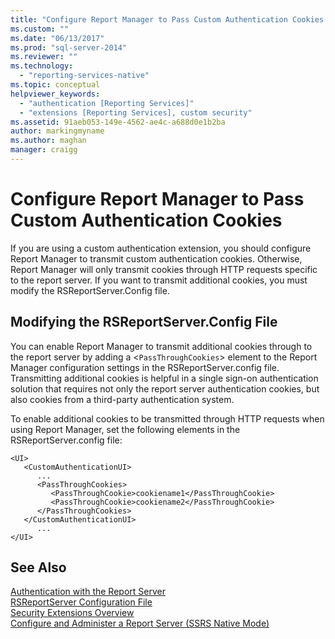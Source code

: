 ```yaml
---
title: "Configure Report Manager to Pass Custom Authentication Cookies | Microsoft Docs"
ms.custom: ""
ms.date: "06/13/2017"
ms.prod: "sql-server-2014"
ms.reviewer: ""
ms.technology: 
  - "reporting-services-native"
ms.topic: conceptual
helpviewer_keywords: 
  - "authentication [Reporting Services]"
  - "extensions [Reporting Services], custom security"
ms.assetid: 91aeb053-149e-4562-ae4c-a688d0e1b2ba
author: markingmyname
ms.author: maghan
manager: craigg
---
```

# Configure Report Manager to Pass Custom Authentication Cookies
  If you are using a custom authentication extension, you should configure Report Manager to transmit custom authentication cookies. Otherwise, Report Manager will only transmit cookies through HTTP requests specific to the report server. If you want to transmit additional cookies, you must modify the RSReportServer.Config file.  
  
## Modifying the RSReportServer.Config File  
 You can enable Report Manager to transmit additional cookies through to the report server by adding a <`PassThroughCookies`> element to the Report Manager configuration settings in the RSReportServer.config file. Transmitting additional cookies is helpful in a single sign-on authentication solution that requires not only the report server authentication cookies, but also cookies from a third-party authentication system.  
  
 To enable additional cookies to be transmitted through HTTP requests when using Report Manager, set the following elements in the RSReportServer.config file:  
  
```  
<UI>  
   <CustomAuthenticationUI>  
      ...  
      <PassThroughCookies>  
         <PassThroughCookie>cookiename1</PassThroughCookie>  
         <PassThroughCookie>cookiename2</PassThroughCookie>  
      </PassThroughCookies>  
   </CustomAuthenticationUI>  
      ...  
</UI>  
```  
  
## See Also  
 [Authentication with the Report Server](authentication-with-the-report-server.md)   
 [RSReportServer Configuration File](../report-server/rsreportserver-config-configuration-file.md)   
 [Security Extensions Overview](../extensions/security-extension/security-extensions-overview.md)   
 [Configure and Administer a Report Server &#40;SSRS Native Mode&#41;](../report-server/configure-and-administer-a-report-server-ssrs-native-mode.md)  
  
  
